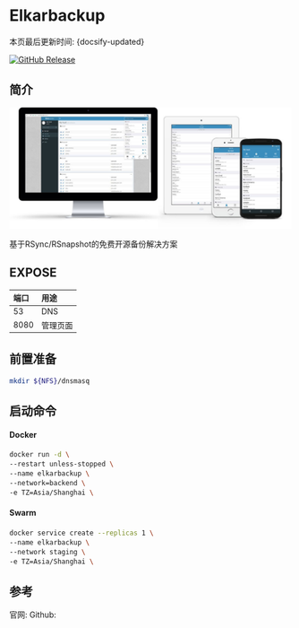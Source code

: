 # Elkarbackup

本页最后更新时间: {docsify-updated}

[![GitHub Release](https://img.shields.io/github/release/elkarbackup/elkarbackup.svg)](https://github.com/elkarbackup/elkarbackup/releases/latest)

## 简介

![](../images/bitwarden.jpg)

基于RSync/RSnapshot的免费开源备份解决方案


## EXPOSE

| 端口 | 用途 |
| :--- | :--- |
| 53 | DNS |
| 8080 | 管理页面 |



## 前置准备

```bash
mkdir ${NFS}/dnsmasq
```



## 启动命令

<!-- tabs:start -->
#### **Docker**

```bash
docker run -d \
--restart unless-stopped \
--name elkarbackup \
--network=backend \
-e TZ=Asia/Shanghai \

```



#### **Swarm**

```bash
docker service create --replicas 1 \
--name elkarbackup \
--network staging \
-e TZ=Asia/Shanghai \
```

<!-- tabs:end -->



## 参考

官网: 
Github:

